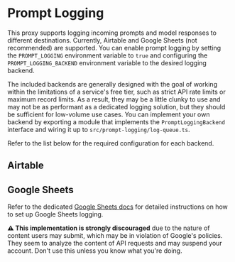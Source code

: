 # Prompt Logging

This proxy supports logging incoming prompts and model responses to different destinations.  Currently, Airtable and Google Sheets (not recommended) are supported.  You can enable prompt logging by setting the `PROMPT_LOGGING` environment variable to `true` and configuring the `PROMPT_LOGGING_BACKEND` environment variable to the desired logging backend.

The included backends are generally designed with the goal of working within the limitations of a service's free tier, such as strict API rate limits or maximum record limits.  As a result, they may be a little clunky to use and may not be as performant as a dedicated logging solution, but they should be sufficient for low-volume use cases. You can implement your own backend by exporting a module that implements the `PromptLoggingBackend` interface and wiring it up to `src/prompt-logging/log-queue.ts`.

Refer to the list below for the required configuration for each backend.

## Airtable


## Google Sheets

Refer to the dedicated [Google Sheets docs](logging-sheets.md) for detailed instructions on how to set up Google Sheets logging.

**⚠️ This implementation is strongly discouraged** due to the nature of content users may submit, which may be in violation of Google's policies.  They seem to analyze the content of API requests and may suspend your account.  Don't use this unless you know what you're doing.

